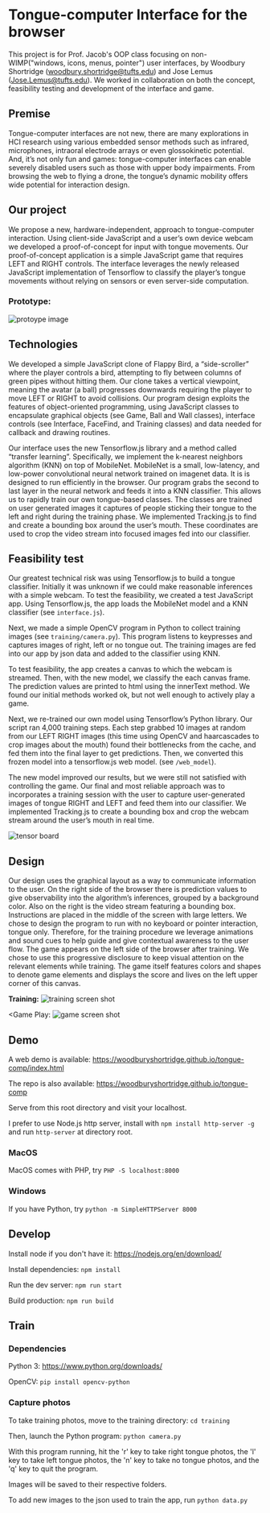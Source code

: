 # Tongue-computer Interface for the browser

This project is for Prof. Jacob's OOP class focusing on non-WIMP("windows, icons, menus, pointer") user interfaces, by Woodbury Shortridge (woodbury.shortridge@tufts.edu) and Jose Lemus (Jose.Lemus@tufts.edu). We worked in collaboration on both the concept, feasibility testing and development of the interface and game.

## Premise

Tongue-computer interfaces are not new, there are many explorations in HCI research using various embedded sensor methods such as infrared, microphones, intraoral electrode arrays or even glossokinetic potential. And, it’s not only fun and games: tongue-computer interfaces can enable severely disabled users such as those with upper body impairments. From browsing the web to flying a drone, the tongue’s dynamic mobility offers wide potential for interaction design.

## Our project

We propose a new, hardware-independent, approach to tongue-computer interaction. Using client-side JavaScript and a user’s own device webcam we developed a proof-of-concept for input with tongue movements. Our proof-of-concept application is a simple JavaScript game that requires LEFT and RIGHT controls. The interface leverages the newly released JavaScript implementation of Tensorflow to classify the player’s tongue movements without relying on sensors or even server-side computation.

### Prototype:

![protoype image](https://raw.githubusercontent.com/WoodburyShortridge/tongue-comp/master/prototype.png)

## Technologies

We developed a simple JavaScript clone of Flappy Bird, a “side-scroller” where the player controls a bird, attempting to fly between columns of green pipes without hitting them. Our clone takes a vertical viewpoint, meaning the avatar (a ball) progresses downwards requiring the player to move LEFT or RIGHT to avoid collisions. Our program design exploits the features of object-oriented programming, using JavaScript classes to encapsulate graphical objects (see Game, Ball and Wall classes), interface controls (see Interface, FaceFind, and Training classes) and data needed for callback and drawing routines.

Our interface uses the new Tensorflow.js library and a method called “transfer learning”. Specifically, we implement the k-nearest neighbors algorithm (KNN) on top of MobileNet. MobileNet is a small, low-latency, and low-power convolutional neural network trained on imagenet data. It is is designed to run efficiently in the browser. Our program grabs the second to last layer in the neural network and feeds it into a KNN classifier. This allows us to rapidly train our own tongue-based classes. The classes are trained on user generated images it captures of people sticking their tongue to the left and right during the training phase. We implemented Tracking.js to find and create a bounding box around the user’s mouth. These coordinates are used to crop the video stream into focused images fed into our classifier.


## Feasibility test

Our greatest technical risk was using Tensorflow.js to build a tongue classifier. Initially it was unknown if we could make reasonable inferences with a simple webcam. To test the feasibility, we created a test JavaScript app. Using Tensorflow.js, the app loads the MobileNet model and a KNN classifier (see `interface.js`).

Next, we made a simple OpenCV program in Python to collect training images (see `training/camera.py`). This program listens to keypresses and captures images of right, left or no tongue out. The training images are fed into our app by json data and added to the classifier using KNN.

To test feasibility, the app creates a canvas to which the webcam is streamed. Then, with the new model, we classify the each canvas frame. The prediction values are printed to html using the innerText method. We found our initial methods worked ok, but not well enough to actively play a game.

Next, we re-trained our own model using Tensorflow’s Python library. Our script ran 4,000 training steps. Each step grabbed 10 images at random from our LEFT RIGHT images (this time using OpenCV and haarcascades to crop images about the mouth) found their bottlenecks from the cache, and fed them into the final layer to get predictions. Then, we converted this frozen model into a tensorflow.js web model. (see `/web_model`).

The new model improved our results, but we were still not satisfied with controlling the game. Our final and most reliable approach was to incorporates a training session with the user to capture user-generated images of tongue RIGHT and LEFT and feed them into our classifier. We implemented Tracking.js to create a bounding box and crop the webcam stream around the user’s mouth in real time.

![tensor board](tensor.png)

## Design

Our design uses the graphical layout as a way to communicate information to the user. On the right side of the browser there is prediction values to give observability into the algorithm’s inferences, grouped by a background color. Also on the right is the video stream featuring a bounding box. Instructions are placed in the middle of the screen with large letters. We chose to design the program to run with no keyboard or pointer interaction, tongue only. Therefore, for the training procedure we leverage animations and sound cues to help guide and give contextual awareness to the user flow. The game appears on the left side of the browser after training. We chose to use this progressive disclosure to keep visual attention on the relevant elements while training. The game itself features colors and shapes to denote game elements and displays the score and lives on the left upper corner of this canvas.

<b>Training:</b>
![training screen shot](train_left.png)

<Game Play:</b>
![game screen shot](game_play.png)

## Demo

A web demo is available: https://woodburyshortridge.github.io/tongue-comp/index.html

The repo is also available: https://woodburyshortridge.github.io/tongue-comp

Serve from this root directory and visit your localhost.

I prefer to use Node.js http server, install with `npm install http-server -g` and run `http-server` at directory root.

### MacOS

MacOS comes with PHP, try `PHP -S localhost:8000`

### Windows

If you have Python, try `python -m SimpleHTTPServer 8000`

## Develop

Install node if you don't have it: https://nodejs.org/en/download/

Install dependencies: `npm install`

Run the dev server: `npm run start`

Build production: `npm run build`

## Train

### Dependencies

Python 3: https://www.python.org/downloads/

OpenCV: `pip install opencv-python`

### Capture photos

To take training photos, move to the training directory: `cd training`

Then, launch the Python program: `python camera.py`

With this program running, hit the 'r' key to take right tongue photos, the 'l' key to take left tongue photos, the 'n' key to take no tongue photos, and the 'q' key to quit the program.

Images will be saved to their respective folders.

To add new images to the json used to train the app, run `python data.py`
